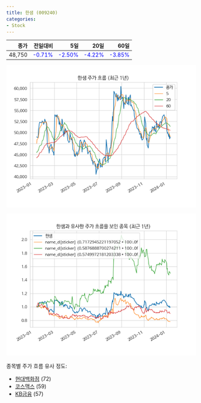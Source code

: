```yaml
---
title: 한샘 (009240)
categories:
- Stock
---
```


|종가|전일대비|5일|20일|60일|
|---:|-------:|--:|---:|---:|
|48,750|<span style="color: blue">-0.71%</span>|<span style="color: blue">-2.50%</span>|<span style="color: blue">-4.22%</span>|<span style="color: blue">-3.85%</span>|


<!-- more -->

![009240](/assets/images/stock/009240.png)

![009240](/assets/images/stock/009240_sim.png)

종목별 주가 흐름 유사 정도:
- [현대백화점](/stock/069960/) (72)
- [코스맥스](/stock/192820/) (59)
- [KB금융](/stock/105560/) (57)